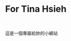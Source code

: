 
<!DOCTYPE html>
<html lang="zh-TW">
<head>
    <meta charset="UTF-8">
    <meta name="viewport" content="width=device-width, initial-scale=1.0">
    <title>❤️給謝雅婷的一封信❤️</title>
    <style>
        body {
            font-family: Arial, sans-serif;
            background-color: #f0f8ff;
            color: #333;
            text-align: center;
            padding: 50px;
        }
        h1 {
            font-size: 3em;
            margin-bottom: 20px;
        }
        p {
            font-size: 1.5em;
        }
    </style>
</head>
<body>
    <h1>For Tina Hsieh</h1>
    <p>這是一個專屬給妳的小網站</p>
   

    <audio autoplay loop>
        <source src="https://music.youtube.com/watch?v=y-C5cM_0KVE&si=x9j-Yq3YhO2Td67n" type="audio/mpeg">
    </audio>
</body>
</html>
